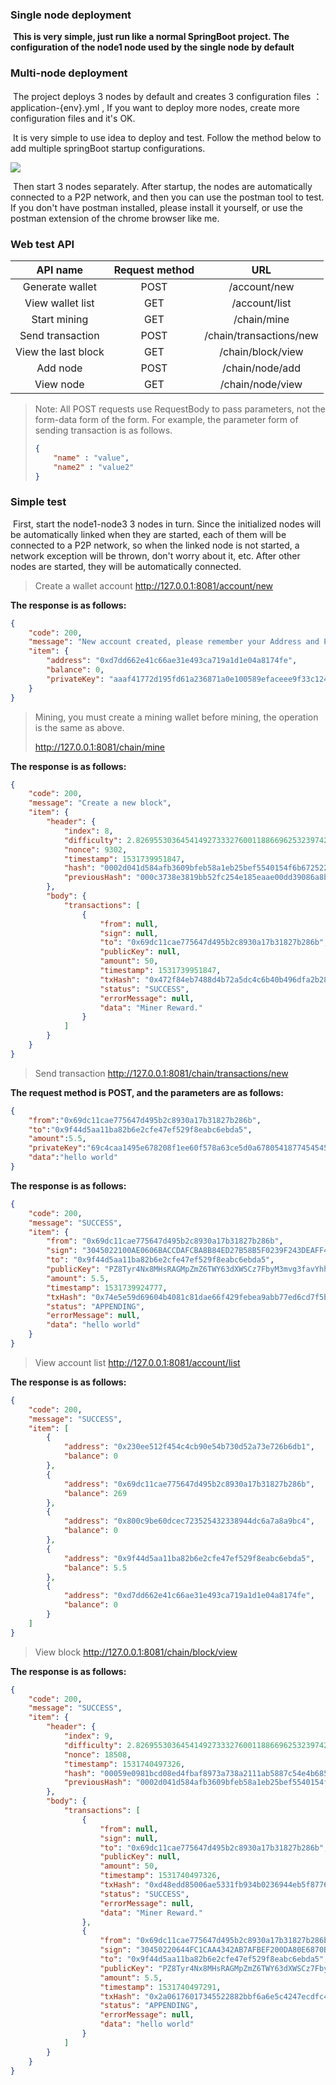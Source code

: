 ### Single node deployment

​	__This is very simple, just run like a normal SpringBoot project. The configuration of the node1 node used by the single node by default__

### Multi-node deployment

​	The project deploys 3 nodes by default and creates 3 configuration files ：application-{env}.yml , If you want to deploy more nodes, create more configuration files and it's OK.

​	It is very simple to use idea to deploy and test. Follow the method below to add multiple springBoot startup configurations.

![](install.png)

​	Then start 3 nodes separately. After startup, the nodes are automatically connected to a P2P network, and then you can use the postman tool to test. If you don't have postman installed, please install it yourself, or use the postman extension of the chrome browser like me.

### Web test API

|      API name       | Request method |           URL           |
| :-----------------: | :------------: | :---------------------: |
|   Generate wallet   |      POST      |      /account/new       |
|  View wallet list   |      GET       |      /account/list      |
|    Start mining     |      GET       |       /chain/mine       |
|  Send transaction   |      POST      | /chain/transactions/new |
| View the last block |      GET       |    /chain/block/view    |
|      Add node       |      POST      |     /chain/node/add     |
|      View node      |      GET       |    /chain/node/view     |

> Note: All POST requests use RequestBody to pass parameters, not the form-data form of the form. For example, the parameter form of sending transaction is as follows.
>
> ```json
> {
>     "name" : "value",
>     "name2" : "value2"
> }
> ```

### Simple test

​	First, start the node1-node3 3 nodes in turn. Since the initialized nodes will be automatically linked when they are started, each of them will be connected to a P2P network, so when the linked node is not started, a network exception will be thrown, don't worry about it, etc. After other nodes are started, they will be automatically connected.

> Create a wallet account   http://127.0.0.1:8081/account/new

__The response is as follows:__

```json
{
    "code": 200,
    "message": "New account created, please remember your Address and Private Key.",
    "item": {
        "address": "0xd7dd662e41c66ae31e493ca719a1d1e04a8174fe",
        "balance": 0,
        "privateKey": "aaaf41772d195fd61a236871a0e100589efaceee9f33c12491cb37e99b9a165d"
    }
}
```

> Mining, you must create a mining wallet before mining, the operation is the same as above.
>
> http://127.0.0.1:8081/chain/mine

__The response is as follows:__

```json
{
    "code": 200,
    "message": "Create a new block",
    "item": {
        "header": {
            "index": 8,
            "difficulty": 2.8269553036454149273332760011886696253239742350009903329945699220681916416e+73,
            "nonce": 9302,
            "timestamp": 1531739951847,
            "hash": "0002d041d584afb3609bfeb58a1eb25bef5540154f6b672522ce6e455c08c75b",
            "previousHash": "000c3738e3819bb52fc254e185eaae00dd39086a8bc2837cb4faf06d6edc51d6"
        },
        "body": {
            "transactions": [
                {
                    "from": null,
                    "sign": null,
                    "to": "0x69dc11cae775647d495b2c8930a17b31827b286b",
                    "publicKey": null,
                    "amount": 50,
                    "timestamp": 1531739951847,
                    "txHash": "0x472f84eb7488d4b72a5dc4c6b40b496dfa2b281c655fd2d4d1fefbd047b7fbda",
                    "status": "SUCCESS",
                    "errorMessage": null,
                    "data": "Miner Reward."
                }
            ]
        }
    }
}
```

> Send transaction   http://127.0.0.1:8081/chain/transactions/new

__The request method is POST, and the parameters are as follows:__

```json
{
	"from":"0x69dc11cae775647d495b2c8930a17b31827b286b",
	"to":"0x9f44d5aa11ba82b6e2cfe47ef529f8eabc6ebda5",
	"amount":5.5,
	"privateKey":"69c4caa1495e678208f1ee60f578a63ce5d0a6780541877454545a722175d760",
	"data":"hello world"
}
```

__The response is as follows:__

```json
{
    "code": 200,
    "message": "SUCCESS",
    "item": {
        "from": "0x69dc11cae775647d495b2c8930a17b31827b286b",
        "sign": "3045022100AE0606BACCDAFCBA8B84ED27B58B5F0239F243DEAFF46617E56864A6D8A677E702204DE4EBAC8213225D68D6395FD54602FCF24CD71D96E82F21DBEF77CADC43F70F",
        "to": "0x9f44d5aa11ba82b6e2cfe47ef529f8eabc6ebda5",
        "publicKey": "PZ8Tyr4Nx8MHsRAGMpZmZ6TWY63dXWSCz7FbyM3mvg3favYhhHXarHN6hXgYwKtvLAfXM5YgLDnZx1YPoo4G9pdiR5RQrhtBYriMCh5mGC3RC93HLFkBnAgi",
        "amount": 5.5,
        "timestamp": 1531739924777,
        "txHash": "0x74e5e59d69604b4081c81dae66f429febea9abb77ed6cd7f5b33e6da8ae667f9",
        "status": "APPENDING",
        "errorMessage": null,
        "data": "hello world"
    }
}
```

> View account list   http://127.0.0.1:8081/account/list

__The response is as follows:__

```json
{
    "code": 200,
    "message": "SUCCESS",
    "item": [
        {
            "address": "0x230ee512f454c4cb90e54b730d52a73e726b6db1",
            "balance": 0
        },
        {
            "address": "0x69dc11cae775647d495b2c8930a17b31827b286b",
            "balance": 269
        },
        {
            "address": "0x800c9be60dcec723525432338944dc6a7a8a9bc4",
            "balance": 0
        },
        {
            "address": "0x9f44d5aa11ba82b6e2cfe47ef529f8eabc6ebda5",
            "balance": 5.5
        },
        {
            "address": "0xd7dd662e41c66ae31e493ca719a1d1e04a8174fe",
            "balance": 0
        }
    ]
}
```

> View block   http://127.0.0.1:8081/chain/block/view

__The response is as follows:__

```json
{
    "code": 200,
    "message": "SUCCESS",
    "item": {
        "header": {
            "index": 9,
            "difficulty": 2.8269553036454149273332760011886696253239742350009903329945699220681916416e+73,
            "nonce": 18508,
            "timestamp": 1531740497326,
            "hash": "00059e0981bcd08ed4fbaf8973a738a2111ab5887c54e4b685579658cb4bb38c",
            "previousHash": "0002d041d584afb3609bfeb58a1eb25bef5540154f6b672522ce6e455c08c75b"
        },
        "body": {
            "transactions": [
                {
                    "from": null,
                    "sign": null,
                    "to": "0x69dc11cae775647d495b2c8930a17b31827b286b",
                    "publicKey": null,
                    "amount": 50,
                    "timestamp": 1531740497326,
                    "txHash": "0xd48edd85006ae5331fb934b0236944eb5f87761a3784582cd3dd03b793d17e5a",
                    "status": "SUCCESS",
                    "errorMessage": null,
                    "data": "Miner Reward."
                },
                {
                    "from": "0x69dc11cae775647d495b2c8930a17b31827b286b",
                    "sign": "30450220644FC1CAA4342AB7AFBEF200DA80E6870BBB9C5D3638CCE14635713B4E88BA80022100CA60B42FBDD6767E9605E005296499D682525D429BF0ACEECB450B826510534E",
                    "to": "0x9f44d5aa11ba82b6e2cfe47ef529f8eabc6ebda5",
                    "publicKey": "PZ8Tyr4Nx8MHsRAGMpZmZ6TWY63dXWSCz7FbyM3mvg3favYhhHXarHN6hXgYwKtvLAfXM5YgLDnZx1YPoo4G9pdiR5RQrhtBYriMCh5mGC3RC93HLFkBnAgi",
                    "amount": 5.5,
                    "timestamp": 1531740497291,
                    "txHash": "0x2a06176017345522882bbf6a6e5c4247ecdfc49fc705edab6e820f88af89add6",
                    "status": "APPENDING",
                    "errorMessage": null,
                    "data": "hello world"
                }
            ]
        }
    }
}
```
